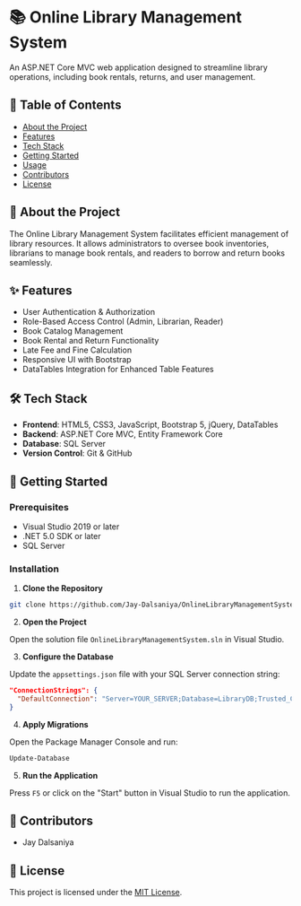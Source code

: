 
# 📚 Online Library Management System

An ASP.NET Core MVC web application designed to streamline library operations, including book rentals, returns, and user management.

## 📝 Table of Contents
- [About the Project](#about-the-project)
- [Features](#features)
- [Tech Stack](#tech-stack)
- [Getting Started](#getting-started)
- [Usage](#usage)
- [Contributors](#contributors)
- [License](#license)

## 📖 About the Project
The Online Library Management System facilitates efficient management of library resources. It allows administrators to oversee book inventories, librarians to manage book rentals, and readers to borrow and return books seamlessly.

## ✨ Features
- User Authentication & Authorization
- Role-Based Access Control (Admin, Librarian, Reader)
- Book Catalog Management
- Book Rental and Return Functionality
- Late Fee and Fine Calculation
- Responsive UI with Bootstrap
- DataTables Integration for Enhanced Table Features

## 🛠️ Tech Stack
- **Frontend**: HTML5, CSS3, JavaScript, Bootstrap 5, jQuery, DataTables
- **Backend**: ASP.NET Core MVC, Entity Framework Core
- **Database**: SQL Server
- **Version Control**: Git & GitHub

## 🚀 Getting Started

### Prerequisites
- Visual Studio 2019 or later
- .NET 5.0 SDK or later
- SQL Server

### Installation

1. **Clone the Repository**

```bash
git clone https://github.com/Jay-Dalsaniya/OnlineLibraryManagementSystem.git
```

2. **Open the Project**

Open the solution file `OnlineLibraryManagementSystem.sln` in Visual Studio.

3. **Configure the Database**

Update the `appsettings.json` file with your SQL Server connection string:

```json
"ConnectionStrings": {
  "DefaultConnection": "Server=YOUR_SERVER;Database=LibraryDB;Trusted_Connection=True;"
}
```

4. **Apply Migrations**

Open the Package Manager Console and run:

```bash
Update-Database
```

5. **Run the Application**

Press `F5` or click on the "Start" button in Visual Studio to run the application.


## 👥 Contributors
- Jay Dalsaniya

## 📄 License
This project is licensed under the [MIT License](LICENSE).

